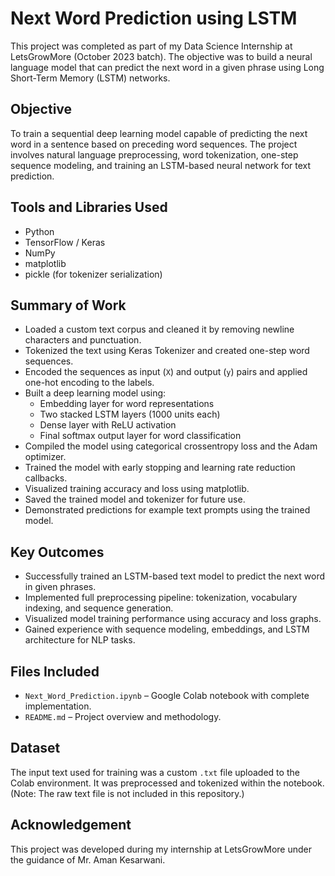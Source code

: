 # Next Word Prediction using LSTM

This project was completed as part of my Data Science Internship at LetsGrowMore (October 2023 batch). The objective was to build a neural language model that can predict the next word in a given phrase using Long Short-Term Memory (LSTM) networks.

## Objective

To train a sequential deep learning model capable of predicting the next word in a sentence based on preceding word sequences. The project involves natural language preprocessing, word tokenization, one-step sequence modeling, and training an LSTM-based neural network for text prediction.

## Tools and Libraries Used

- Python  
- TensorFlow / Keras  
- NumPy  
- matplotlib  
- pickle (for tokenizer serialization)

## Summary of Work

- Loaded a custom text corpus and cleaned it by removing newline characters and punctuation.
- Tokenized the text using Keras Tokenizer and created one-step word sequences.
- Encoded the sequences as input (`X`) and output (`y`) pairs and applied one-hot encoding to the labels.
- Built a deep learning model using:
  - Embedding layer for word representations
  - Two stacked LSTM layers (1000 units each)
  - Dense layer with ReLU activation
  - Final softmax output layer for word classification
- Compiled the model using categorical crossentropy loss and the Adam optimizer.
- Trained the model with early stopping and learning rate reduction callbacks.
- Visualized training accuracy and loss using matplotlib.
- Saved the trained model and tokenizer for future use.
- Demonstrated predictions for example text prompts using the trained model.

## Key Outcomes

- Successfully trained an LSTM-based text model to predict the next word in given phrases.
- Implemented full preprocessing pipeline: tokenization, vocabulary indexing, and sequence generation.
- Visualized model training performance using accuracy and loss graphs.
- Gained experience with sequence modeling, embeddings, and LSTM architecture for NLP tasks.

## Files Included

- `Next_Word_Prediction.ipynb` – Google Colab notebook with complete implementation.
- `README.md` – Project overview and methodology.

## Dataset

The input text used for training was a custom `.txt` file uploaded to the Colab environment. It was preprocessed and tokenized within the notebook.  
(Note: The raw text file is not included in this repository.)

## Acknowledgement

This project was developed during my internship at LetsGrowMore under the guidance of Mr. Aman Kesarwani.
